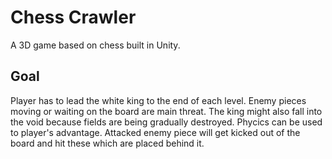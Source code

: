 # Chess Crawler 

A 3D game based on chess built in Unity.

## Goal

Player has to lead the white king to the end of each level. Enemy pieces moving or waiting on the board are main threat. The king might also fall into the void because fields are being gradually destroyed.
Phycics can be used to player's advantage. Attacked enemy piece will get kicked out of the board and hit these which are placed behind it.
